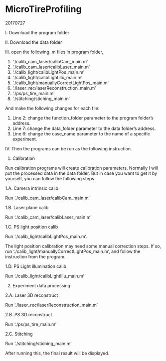 # MicroTireProfiling
20170727

I. Download the program folder

II. Download the data folder

III. open the following .m files in program folder, 

1.	‘./calib_cam_laser/calibCam_main.m’
2.	‘./calib_cam_laser/calibLaser_main.m’
3.	‘./calib_light/calibLightPos_main.m’
4.	‘./calib_light/calibLightIllu_main.m’
5.	‘./calib_light/manuallyCorrectLightPos_main.m’
6.	‘./laser_rec/laserReconstruction_main.m’
7.	‘./ps/ps_tire_main.m’
8.	‘./stitching/stiching_main.m’

And make the following changes for each file:

1.	Line 2: change the function_folder parameter to the program folder’s address.
2.	Line 7: change the data_folder parameter to the data folder’s address.
3.	Line 6: change the case_name parameter to the name of a specific experiment.

IV. Then the programs can be run as the following instruction.

1. Calibration

Run calibration programs will create calibration parameters. Normally I will put the processed data in the data folder. But in case you want to get it by yourself, you can follow the following steps.

1.A. Camera intrinsic calib

Run ‘./calib_cam_laser/calibCam_main.m’

1.B. Laser plane calib

Run ‘./calib_cam_laser/calibLaser_main.m’

1.C. PS light position calib

Run ‘./calib_light/calibLightPos_main.m’.

The light position calibration may need some manual correction steps. If so, run ‘./calib_light/manuallyCorrectLightPos_main.m’, and follow the instruction from the program.

1.D. PS Light illumination calib

Run ‘./calib_light/calibLightIllu_main.m’

2. Experiment data processing

2.A. Laser 3D reconstruct

Run ‘./laser_rec/laserReconstruction_main.m’

2.B. PS 3D reconstruct

Run  ‘./ps/ps_tire_main.m’

2.C. Stitching

Run ‘./stitching/stiching_main.m’

After running this, the final result will be displayed.

